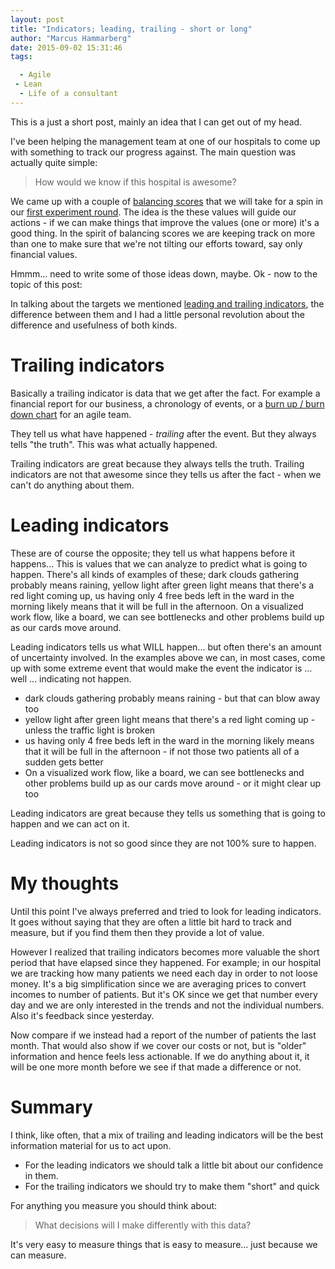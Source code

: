 ```yaml
---
layout: post
title: "Indicators; leading, trailing - short or long"
author: "Marcus Hammarberg"
date: 2015-09-02 15:31:46
tags:

  - Agile
 - Lean
  - Life of a consultant
---
```


This is a just a short post, mainly an idea that I can get out of my head.

I've been helping the management team at one of our hospitals to come up with something to track our progress against. The main question was actually quite simple:

<blockquote>How would we know if this hospital is awesome?</blockquote>

We came up with a couple of [balancing scores](https://www.wikiwand.com/en/Balanced_scorecard) that we will take for a spin in our [first experiment round](http://www.marcusoft.net/2015/08/experiment---dont-change.html). The idea is the these values will guide our actions - if we can make things that improve the values (one or more) it's a good thing. In the spirit of balancing scores we are keeping track on more than one to make sure that we're not tilting our efforts toward, say only financial values.

Hmmm... need to write some of those ideas down, maybe. Ok - now to the topic of this post:

In talking about the targets we mentioned [leading and trailing indicators](http://www.investopedia.com/ask/answers/177.asp), the difference between them and I had a little personal revolution about the difference and usefulness of both kinds.

<!-- excerpt-end -->

# Trailing indicators
Basically a trailing indicator is data that we get after the fact. For example a financial report for our business, a chronology of events, or a [burn up / burn down chart](https://www.wikiwand.com/en/Burn_down_chart) for an agile team.

They tell us what have happened - *trailing* after the event. But they always tells "the truth". This was what actually happened.

Trailing indicators are great because they always tells the truth.
Trailing indicators are not that awesome since they tells us after the fact - when we can't do anything about them.

# Leading indicators
These are of course the opposite; they tell us what happens before it happens... This is values that we can analyze to predict what is going to happen. There's all kinds of examples of these; dark clouds gathering probably means raining, yellow light after green light means that there's a red light coming up, us having only 4 free beds left in the ward in the morning likely means that it will be full in the afternoon. On a visualized work flow, like a board, we can see bottlenecks and other problems build up as our cards move around.

Leading indicators tells us what WILL happen... but often there's an amount of uncertainty involved. In the examples above we can, in most cases, come up with some extreme event that would make the event the indicator is ... well ... indicating not happen.

* dark clouds gathering probably means raining - but that can blow away too
* yellow light after green light means that there's a red light coming up - unless the traffic light is broken
* us having only 4 free beds left in the ward in the morning likely means that it will be full in the afternoon - if not those two patients all of a sudden gets better
* On a visualized work flow, like a board, we can see bottlenecks and other problems build up as our cards move around - or it might clear up too

Leading indicators are great because they tells us something that is going to happen and we can act on it.

Leading indicators is not so good since they are not 100% sure to happen.

# My thoughts
Until this point I've always preferred and tried to look for leading indicators. It goes without saying that they are often a little bit hard to track and measure, but if you find them then they provide a lot of value.

However I realized that trailing indicators becomes more valuable the short period that have elapsed since they happened. For example; in our hospital we are tracking how many patients we need each day in order to not loose money. It's a big simplification since we are averaging prices to convert incomes to number of patients. But it's OK since we get that number every day and we are only interested in the trends and not the individual numbers. Also it's feedback since yesterday.

Now compare if we instead had a report of the number of patients the last month. That would also show if we cover our costs or not, but is "older" information and hence feels less actionable. If we do anything about it, it will be one more month before we see if that made a difference or not.

# Summary
I think, like often, that a mix of trailing and leading indicators will be the best information material for us to act upon.

* For the leading indicators we should talk a little bit about our confidence in them.
* For the trailing indicators we should try to make them "short" and quick

For anything you measure you should think about:

<blockquote>What decisions will I make differently with this data?</blockquote>

It's very easy to measure things that is easy to measure... just because we can measure.